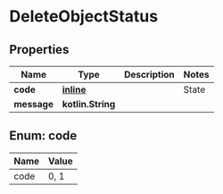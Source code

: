 
# DeleteObjectStatus

## Properties
Name | Type | Description | Notes
------------ | ------------- | ------------- | -------------
**code** | [**inline**](#CodeEnum) | | State   | Code   |  Description  |   | -- | -- | -- |   | Success | 0 | The object was successfully deleted |   | Fail | 1 | Couldn&#39;t delete the object |   | 
**message** | **kotlin.String** |  | 


<a name="CodeEnum"></a>
## Enum: code
Name | Value
---- | -----
code | 0, 1



